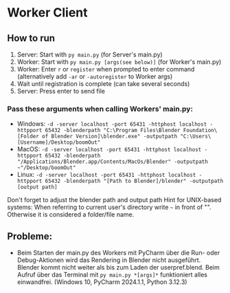 # Worker Client

## How to run
1. Server: Start with `py main.py` (for Server's main.py)
2. Worker: Start with `py main.py [args(see below)]` (for Worker's main.py)
3. Worker: Enter `r` or `register` when prompted to enter command (alternatively add `-ar` or `-autoregister` to Worker args)
4. Wait until registration is complete (can take several seconds)
5. Server: Press enter to send file

### Pass these arguments when calling Workers' main.py:

- Windows:    `-d -server localhost -port 65431 -httphost localhost -httpport 65432 -blenderpath "C:\Program Files\Blender Foundation\[Folder of Blender Version]\blender.exe" -outputpath "C:\Users\[Username]/Desktop/boomOut"`
- MacOS:      `-d -server localhost -port 65431 -httphost localhost -httpport 65432 -blenderpath "/Applications/Blender.app/Contents/MacOs/Blender" -outputpath ~"/Desktop/boomOut"`
- Linux:      `-d -server localhost -port 65431 -httphost localhost -httpport 65432 -blenderpath "[Path to Blender]/blender" -outputpath [output path]`

Don't forget to adjust the blender path and output path
Hint for UNIX-based systems: When referring to current user's directory write `~` in front of "". Otherwise it is considered a folder/file name.

## Probleme:
- Beim Starten der main.py des Workers mit PyCharm über die Run- oder Debug-Aktionen wird das Rendering in Blender nicht
ausgeführt. Blender kommt nicht weiter als bis zum Laden der userpref.blend. Beim Aufruf über das Terminal mit
`py main.py *[args]*` funktioniert alles einwandfrei. (Windows 10, PyCharm 2024.1.1, Python 3.12.3)